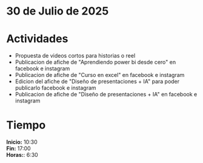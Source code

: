 #  30 de Julio de 2025

# Actividades

- Propuesta de videos cortos para historias o reel
- Publicacion de afiche de "Aprendiendo power bi desde cero" en facebook e instagram 
- Publicacion de afiche de "Curso en excel" en facebook e instagram
- Edicion del afiche de "Diseño de presentaciones + IA" para poder publicarlo facebook e instagram 
- Publicacion de afiche de "Diseño de presentaciones + IA" en facebook e instagram 

# Tiempo

**Inicio:** 10:30  
**Fin:** 17:00  
**Horas:**: 6:30  
